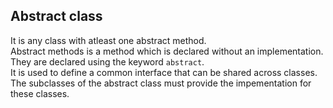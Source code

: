 ## Abstract class

It is any class with atleast one abstract method.<br>
Abstract methods is a method which is declared without an implementation.<br>
They are declared using the keyword <code>abstract</code>.<br>
It is used to define a common interface that can be shared across classes. The subclasses of the abstract class must provide the impementation for these classes.